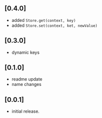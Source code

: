 ## [0.4.0]

* added `Store.get(context, key)`
* added `Store.set(context, ket, newValue)`

## [0.3.0]

* dynamic keys

## [0.1.0]

* readme update
* name changes

## [0.0.1]

* initial release.
